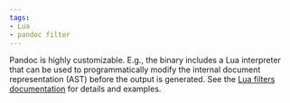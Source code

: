 ```yaml
---
tags:
- Lua
- pandoc filter
---
```


Pandoc is highly customizable. E.g., the binary includes a Lua
interpreter that can be used to programmatically modify the internal
document representation (AST) before the output is generated. See the
[Lua filters documentation][] for details and examples.

[Lua filters documentation]: https://pandoc.org/lua-filters
